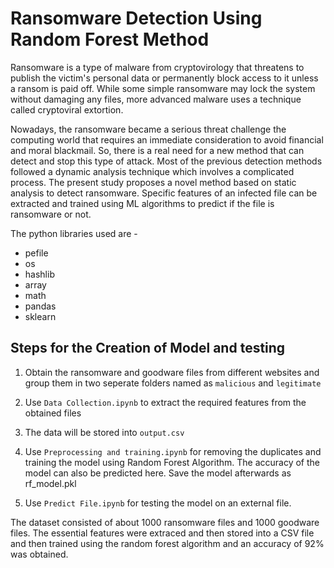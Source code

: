 # Ransomware Detection Using Random Forest Method

Ransomware is a type of malware from cryptovirology that threatens to publish the victim's personal data or permanently block access to it unless a ransom is paid off. While some simple ransomware may lock the system without damaging any files, more advanced malware uses a technique called cryptoviral extortion.

Nowadays, the ransomware became a serious threat challenge the computing world that requires an immediate consideration to avoid financial and moral blackmail. So, there is a real need for a new method that can detect and stop this type of attack. Most of the previous detection methods followed a dynamic analysis technique which involves a complicated process. The present study proposes a novel method based on static analysis to detect ransomware. Specific features of an infected file can be extracted and trained using ML algorithms to predict if the file is ransomware or not.

The python libraries used are -
- pefile
- os
- hashlib
- array
- math
- pandas
- sklearn

## Steps for the Creation of Model and testing

1. Obtain the ransomware and goodware files from  different websites and group them in two seperate folders named as `malicious` and `legitimate`

2. Use `Data Collection.ipynb` to extract the required features from the obtained files

3. The data will be stored into `output.csv`

4. Use `Preprocessing and training.ipynb` for removing the duplicates and training the model using Random Forest Algorithm. The accuracy of the model can also be predicted here. Save the model afterwards as rf_model.pkl

5. Use `Predict File.ipynb` for testing the model on an external file.


The dataset consisted of about 1000 ransomware files and 1000 goodware files. The essential features were extraced and then stored into a CSV file and then trained using the random forest algorithm and an accuracy of 92% was obtained.